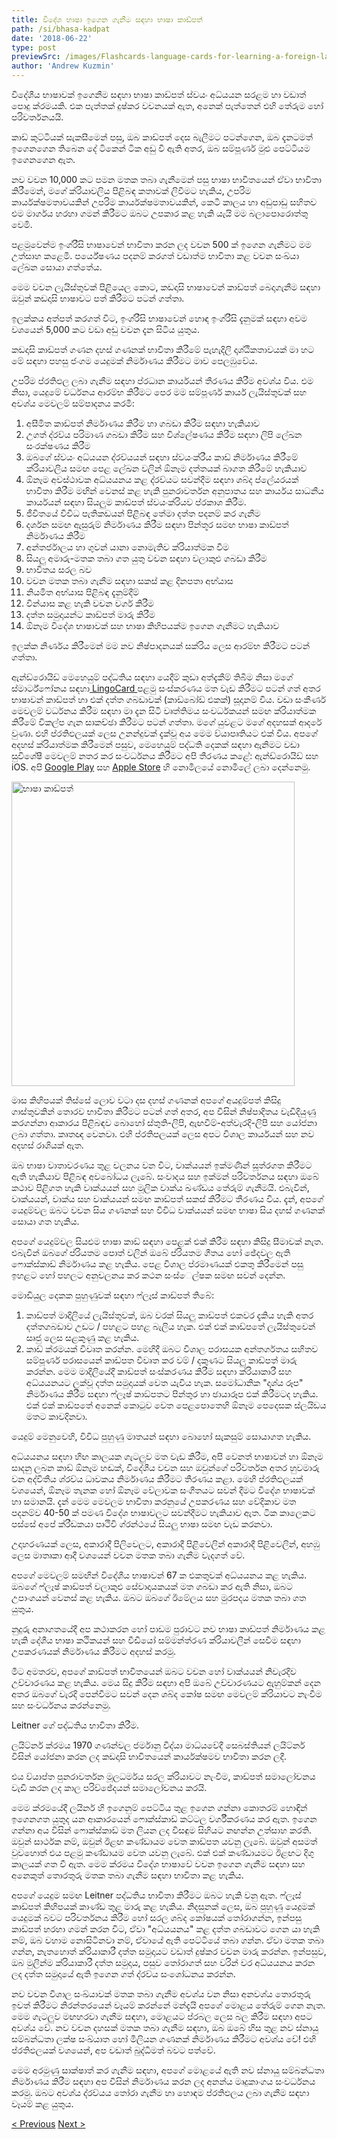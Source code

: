 ```yaml
---
title: විදේශ භාෂා ඉගෙන ගැනීම සඳහා භාෂා කාඩ්පත්
path: /si/bhasa-kadpat
date: '2018-06-22'
type: post
previewSrc: /images/Flashcards-language-cards-for-learning-a-foreign-language.-The-best-method-of-memorizing-words.jpg
author: 'Andrew Kuzmin'
---
```


විදේශීය භාෂාවක් ඉගෙනීම සඳහා භාෂා කාඩ්පත් ස්වයං අධ්යයන සරළම හා වඩාත් පොදු ක්රමයකි. එක පැත්තක් දුෂ්කර වචනයක් ඇත, අනෙක් පැත්තෙන් එහි තේරුම හෝ පරිවර්තනයයි.

කාඩ් කුට්ටියක් සැකසීමෙන් පසු, ඔබ කාඩ්පත් දෙස බැලීමට පටන්ගෙන, ඔබ දැනටමත් ඉගෙනගෙන තිබෙන දේ ටිකෙන් ටික අඩු වී ඇති අතර, ඔබ සම්පූර්ණ මුළු පෙට්ටියම ඉගෙනගෙන ඇත.

නව වචන 10,000 කට පමන මතක තබා ගැනීමෙන් පසු භාෂා භාවිතයෙන් ඒවා භාවිතා කිරීමෙන්, මගේ ක්රියාවලිය පිළිබඳ කතාවක් ලිවීමට හැකිය, උපරිම කාර්යක්ෂමතාවයකින් උපරිම කාර්යක්ෂමතාවයකින්, කෙටි කාලය හා අඩුපාඩු සහිතව එම මාර්ගය හරහා ගමන් කිරීමට ඔබට උපකාර කළ හැකි යැයි මම බලාපොරොත්තු වෙමි.

පළමුවෙන්ම ඉංග්රීසි භාෂාවෙන් භාවිතා කරන ලද වචන 500 ක් ඉගෙන ගැනීමට මම උත්සාහ කළෙමි. පර්යේෂණය පදනම් කරගත් වඩාත්ම භාවිතා කළ වචන සංඛ්යා ලේඛන සොයා ගත්තේය.

මෙම වචන ලැයිස්තුවක් පිළියෙල කොට, කඩදාසි භාෂාවෙන් කාඩ්පත් බෙදාගැනීම සඳහා ඔවුන් කඩදාසි භාෂාවට පත් කිරීමට පටන් ගත්තා.

ඉලක්කය අත්පත් කරගත් විට, ඉංග්රීසි භාෂාවෙන් හොඳ ඉංග්රීසි දැනුමක් සඳහා අවම වශයෙන් 5,000 කට වඩා අඩු වචන දැන සිටිය යුතුය.

කඩදාසි කාඩ්පත් ගණන දහස් ගණනක් භාවිතා කිරීමේ පැහැදිලි දෘශ්ඨිකතාවයක් මා හට මේ සඳහා පහසු ජංගම යෙදුමක් නිර්මාණය කිරීමට මාව පෙලඹුවේය.

උපරිම ප්රතිඵල ලබා ගැනීම සඳහා ප්රධාන කාර්යයන් තීරණය කිරීම අවශ්ය විය. එම නිසා, යෙදුමේ වර්ධනය ආරම්භ කිරීමට පෙර මම සම්පූර්ණ කාර්ය ලැයිස්තුවක් සහ අවශ්ය මෙවලම් සම්පාදනය කරමි:

1. අසීමිත කාඩ්පත් නිර්මාණය කිරීම හා ගබඩා කිරීම සඳහා හැකියාව
2. උගත් ද්රව්ය පරිමාණ ගබඩා කිරීම සහ විශ්ලේෂණය කිරීම සඳහා ලිපි ලේඛන සංරක්ෂණය කිරීම
3. ඔබගේ ස්වයං අධ්යයන ද්රව්යයන් සඳහා ස්වයංක්රීය කාඩ් නිර්මාණය කිරීමේ ක්රියාවලිය සමඟ පෙළ ලේඛන වලින් ඕනෑම දත්තයක් බාගත කිරීමේ හැකියාව
4. ඕනෑම අවස්ථාවක අධ්යයනය කළ ද්රව්යට සවන්දීම සඳහා ශබ්ද ප්ලේයරයක් භාවිතා කිරීම මඟින් වෙනස් කළ හැකි පුනරාවර්තන අනුපාතය සහ කාර්යය සාධනීය කාර්යයන් සඳහා සියලුම කාඩ්පත් ස්වයංක්රියව ප්රකාශ කිරීම.
5. ජීවිතයේ විවිධ පැතිකඩයන් පිළිබඳ තේමා දත්ත පදනම් කර ගැනීම
6. දර්ශන සමඟ ඇසුරුම් නිර්මාණය කිරීම සඳහා පින්තූර සමඟ භාෂා කාඩ්පත් නිර්මාණය කිරීම
7. අන්තර්ජාලය හා ගුවන් යානා නොමැතිව ක්රියාත්මක වීම
8. සියලු අමාරු-මතක තබා ගත යුතු වචන සඳහා වලාකුළු ගබඩා කිරීම
9. භාවිතය සරල බව
10. වචන මතක තබා ගැනීම සඳහා සකස් කළ දිනපතා අභ්යාස
11. නියමිත අභ්යාස පිළිබඳ දැනුම්දීම්
12. වින්යාස කළ හැකි වචන වර්ග කිරීම
13. දත්ත සමුදායන්ට කාඩ්පත් මාරු කිරීම
14. ඕනෑම විදේශ භාෂාවක් සහ භාෂා කිහිපයක්ම ඉගෙන ගැනීමට හැකියාව

ඉලක්ක නිර්ණය කිරීමෙන් මම නව නිෂ්පාදනයක් සක්රිය ලෙස ආරම්භ කිරීමට පටන් ගත්තා.

ඇන්ඩ්රොයිඩ් මෙහෙයුම් පද්ධතිය සඳහා යෙදීම් කුඩා අත්දැකීම් තිබීම නිසා මගේ ස්මාර්ට්ෆෝනය සඳහා<a href="https://lingocard.com" target="_blank" rel="noopener"> LingoCard </a>පළමු සංස්කරණය මත වැඩ කිරීමට පටන් ගත් අතර භාෂාවන් කාඩ්පත් හා එක් දත්ත ගබඩාවක් (කාඩ්බෝඩ් එකක්) සූදානම් විය. වඩා සංකීර්ණ මෙවලම් වර්ධනය කිරීම සඳහා මා දැන සිටි වෘත්තිමය සංවර්ධකයන් සමඟ ක්රියාත්මක කිරීමේ විකල්ප ගැන සාකච්ඡා කිරීමට පටන් ගත්තා. මගේ යුවළට මගේ අදහසක් ආදරේ වුණා. එහි ප්රතිඵලයක් ලෙස උනන්දුවක් දැක්වූ අය මෙම ව්යාපෘතියට එක් විය. අපගේ අදහස් ක්රියාත්මක කිරීමෙන් පසුව, මෙහෙයුම් පද්ධති දෙකක් සඳහා ඇනිමට වඩා සුවිශේෂී මෙවලම් නතර කර සංවර්ධනය කිරීමට අපි තීරණය කළේ: ඇන්ඩ්රොයිඩ් සහ iOS. අපි <a href="https://play.google.com/store/apps/details?id=com.lingocard.lingocard" target="_blank" rel="noopener">Google Play</a> සහ <a href="https://itunes.apple.com/us/app/lingocard/id1217076835?mt=8" target="_blank" rel="noopener">Apple Store</a> හි නොමිලයේ නොමිලේ ලබා දෙන්නෙමු.

<img class="aligncenter wp-image-7109" src="../images/2018/05/LingoCard-play.png" alt="භාෂා කාඩ්පත්" width="453" height="487" />

මාස කිහිපයක් තිස්සේ ලොව වටා දස දහස් ගණනක් අපගේ අයදුම්පත් කිසිදු ගාස්තුවකින් තොරව භාවිතා කිරීමට පටන් ගත් අතර, අප විසින් නිෂ්පාදිතය වැඩිදියුණු කරගන්නා ආකාරය පිළිබඳව බොහෝ ස්තුති-ලිපි, ඇඟවීම්-අත්වැරදි-ලිපි සහ යෝජනා ලබා ගත්තා. කෘතඥ වෙනවා. එහි ප්රතිපලයක් ලෙස අපට විශාල කාර්යයන් සහ නව අදහස් රාශියක් ඇත.

ඔබ භාෂා වාතාවරණය තුළ චලනය වන විට, වාක්යයන් ඉක්මණින් සූත්රගත කිරීමට ඇති හැකියාව පිළිබඳ අවබෝධය ලැබේ. සංවාදය සහ ඉක්මන් පරිවර්තනය සඳහා ඔබේ කථාව පිළිගත හැකි වාක්යයන් සහ මූලික වාක්ය ඛණ්ඩය තේරුම් ගැනීමයි. එබැවින්, වාක්යයන්, වාක්ය සහ වාක්යයන් සමඟ කාඩ්පත් සකස් කිරීමට තීරණය විය. දැන්, අපගේ යෙදුම්වල ඔබට වචන සිය ගණනක් සහ විවිධ වාක්යයන් සමඟ භාෂා සිය දහස් ගණනක් සොයා ගත හැකිය.

අපගේ යෙදුම්වල සියළුම භාෂා කාඩ් සඳහා පෙළක් එක් කිරීම සඳහා කිසිදු සීමාවක් නැත. එබැවින් ඔබගේ ප්රියතම පොත් වලින් ඔබේ ප්රියතම ගීතය හෝ ඡේදවල ඇති ෆොක්ස්කාඩ් නිර්මාණය කළ හැකිය. පෙළ විශාල ප්රමාණයක් එකතු කිරීමෙන් පසු ඉහළට හෝ පහලට අනුචලනය කර කථන සංස්ෙල්ෂක සමඟ සවන් දෙන්න.

මොඩියුල දෙකක පුහුණුවක් සඳහා ෆ්ලෑස් කාඩ්පත් තිබේ:

1. කාඩ්පත් මාදිලියේ ලැයිස්තුවක්, ඔබ වරක් සියලු කාඩ්පත් එකවර දැකිය හැකි අතර දත්තගබඩාව උඩට / පහළට පහළ බැලිය හැක. එක් එක් කාඩ්පතේ ලැයිස්තුවෙන් සෘජු ලෙස සළකුණු කළ හැකිය.
2. කාඩ් ක්රමයක් විවෘත කරන්න. මෙහිදී ඔබට විශාල පරාසයක අන්තර්ගතය සහිතව සම්පූර්ණ පරාසයෙන් කාඩ්පත විවෘත කර වම් / දකුණට සියලු කාඩ්පත් මාරු කරන්න. මෙම මාදිලියේදී කාඩ්පත් සංස්කරණය කිරීම සඳහා ක්රියාකාරී සහ අධ්යයනයට ලක්වූ දත්ත සමුදායක් වෙත යැවිය හැක. සමෝධානික "දෘශ්ය රූප" නිර්මාණය කිරීම සඳහා ෆ්ලෑෂ් කාඞ්පතට පින්තුර හා ඡායාරූප එක් කිරීමටද හැකිය. එක් එක් කාඩ්පතේ අනෙක් කොටුව වෙත පෙළපොතෙහි ඕනෑම පෙදෙසක ස්ලයිඩය මතට කාවදිනවා.

යෙදුම් මෙනුවෙහි, විවිධ පුහුණු මාතයන් සඳහා බොහෝ සැකසුම් සොයාගත හැකිය.

අධ්යයනය සඳහා හිඟ කාලයක ගැටලුව මත වැඩ කිරීම, අපි වෙනත් භාෂාවන් හා ඕනෑම සාදනු ලබන කාඩ් ඕනෑම හඬක්, විදේශීය වචන සහ ඔවුන්ගේ පරිවර්තන අතර හුවමාරු වන අද්විතීය ශ්රව්ය ධාවකය නිර්මාණය කිරීමට තීරණය කළා. මෙහි ප්රතිඵලයක් වශයෙන්, ඕනෑම තැනක හෝ ඕනෑම වේලාවක සංගීතයට සවන් දීමට විදේශ භාෂාවක් හා සමානයි. දැන් මෙම මෙවලම භාවිතා කරනුයේ උපකරණය සහ වේදිකාව මත පදනම්ව 40-50 ක් පමණ විදේශ භාෂාවලට සවන්දීමට හැකියාව ඇත. ටික කාලෙකට පස්සේ අපේ ක්රීඩකයා පෘථිවි ග්රන්ථයේ සියලු භාෂා සමඟ වැඩ කරනවා.

උදාහරණයක් ලෙස, අකාරාදී පිලිවෙලට, අකාරාදී පිළිවෙලින් අකාරාදී පිළිවෙලින්, අහඹු ලෙස මාතෘකා ආදී වශයෙන් වචන මතක තබා ගැනීම වැදගත් වේ.

අපගේ මෙවලම් සමඟින් විදේශීය භාෂාවන් 67 ක එකතුවක් අධ්යයනය කළ හැකිය. ඔබගේ ෆ්ලෑෂ් කාඩ්පත් වලාකුළු සේවාදායකයක් මත ගබඩා කර ඇති නිසා, ඔබට උපාංගයන් වෙනස් කළ හැකිය. ඔබට ඔබගේ ඊමේලය සහ මුරපදය මතක තබා ගත යුතුය.

නුදුරු අනාගතයේදී අප කථාකරන හෝ පාඩම පුරාවට නව භාෂා කාඩ්පත් නිර්මාණය කළ හැකි දේශීය භාෂා කථිකයන් සහ වීඩියෝ සම්මන්ත්රණ ක්රියාවලීන් සෙවීම සඳහා උපකරණයක් නිර්මාණය කිරීමට අදහස් කරමු.

මීට අමතරව, අපගේ කාඩ්පත් භාවිතයෙන් ඔබට වචන හෝ වාක්යයන් නිවැරදිව උච්චාරණය කළ හැකිය. මෙය සිදු කිරීම සඳහා අපි ඔබේ උච්චාරණයට ඇහුම්කන් දෙන අතර ඔබගේ වැරදි පෙන්වීමට සවන් දෙන ශබ්ද කෝෂ සමඟ මෙවලම් ක්රියාවට නැංවීම සහ සංවර්ධනය කරන්නෙමු.

Leitner ගේ පද්ධතිය භාවිතා කිරීම.

ලයිට්නර් ක්රමය 1970 ගණන්වල ජර්මානු විද්යා මාධ්යවේදී සෙබස්තියන් ලයිට්නර් විසින් යෝජනා කරන ලද කඩදාසි භාවිතයෙන් කාර්යක්ෂමව භාවිතා කරන ලදී.

එය ව්යාප්ත පුනරාවර්තන මූලධර්මය සරල ක්රියාවට නැංවීම, කාඩ්පත් සමාලෝචනය වැඩි කරන ලද කාල පරිච්ඡේදයන් සමාලෝචනය කරයි.

මෙම ක්රමයේදී ලයිනර් හි ඉගෙනුම් පෙට්ටිය තුළ ඉගෙන ගන්නා කොතරම් හොඳින් ඉගෙනගත යුතුද යන ආකාරයෙන් ෆොක්ස්කාඩ් කට්ටල වර්ගීකරණය කර ඇත. ඉගෙන ගන්නා අය විසින් ෆොක්ස්කාඩ් මත ලියන ලද විසඳුම සිහියට නඟන්න උත්සාහ කරති. ඔවුන් සාර්ථක නම්, ඔවුන් ඊළඟ කණ්ඩායම වෙත කාඩ්පත යවනු ලැබේ. ඔවුන් අසමත් වුවහොත් එය පළමු කණ්ඩායම වෙත යවනු ලැබේ. එක් එක් කණ්ඩායමට ඊළඟට දිගු කාලයක් ගත වී ඇත. මෙම ක්රමය විදේශ භාෂාවේ වචන ඉගෙන ගැනීම සඳහා සහ අනෙකුත් තොරතුරු මතක තබා ගැනීම සඳහා භාවිතා කළ හැකිය.

අපගේ යෙදුම සමඟ Leitner පද්ධතිය භාවිතා කිරීමට ඔබට හැකි වනු ඇත. ෆ්ලෑස් කාඩ්පත් කිහිපයක් කාණ්ඩ තුළ මාරු කළ හැකිය. නිදසුනක් ලෙස, ඔබ පුහුණු යෙදුමක් යෙදුමක් බවට පරිවර්තනය කිරීම හෝ සරල ශබ්ද කෝෂයක් තෝරාගන්න, ඉන්පසු කාඩ්පත් හරහා ගමන් කරන විට, ඒවා "අධ්යයනය" කළ දත්ත ගබඩාවට ගෙන යා හැකි නම්, ඔබ වහාම නොසිටිනවා නම්, ඒවායේ ඇති පෙට්ටියේ තබා ගන්න. ඒවා මතක තබා ගන්න, නැතහොත් ක්රියාකාරී දත්ත සමුදායට වඩාත් දුෂ්කර වචන මාරු කරන්න. ඉන්පසුව, ඔබ මුලින්ම ක්රියාකාරී දත්ත සමුදාය, පසුව තෝරාගත් සහ වරින් වර අධ්යයනය කරන ලද දත්ත සමුදායේ ඇති ඉගෙන ගත් ද්රව්ය සංශෝධනය කරන්න.

නව වචන විශාල සංඛ්යාවක් මතක තබා ගැනීම අවශ්ය වන නිසා අනවශ්ය තොරතුරු ඉවත් කිරීමට නිරන්තරයෙන් වෑයම් කරන්නේ මන්දැයි අපගේ මොළය තේරුම් ගෙන නැත. මෙම ගැටලුව මඟහරවා ගැනීම සඳහා, මොළයට ප්රබල ලෙස බල කිරීම සඳහා අපට අවශ්ය වේ. නව වචන දහසක් මතක තබා ගැනීම සඳහා, ඔබ ඔබේ හිස තුළ නව ස්නායු සම්බන්ධතා ලක්ෂ සංඛ්යාත හෝ මිලියන ගණනක් නිර්මාණය කිරීමට අවශ්ය වේ! එහි ප්රතිඵලයක් වශයෙන්, අප වඩාත් බුද්ධිමත් බවට පත්වේ.

මෙම අරමුණු සාක්ෂාත් කර ගැනීම සඳහා, අපගේ මොළයේ ඇති නව ස්නායු සම්බන්ධතා නිර්මාණය කිරීම සඳහා අප විසින් නිර්මාණය කරන ලද අනන්ය මෘදුකාංගය සංවර්ධනය කරමු. ඔබට අවශ්ය ද්රව්යය තෝරා ගැනීම හා හොඳම ප්රතිඵලය ලබා ගැනීම සඳහා වෑයම් කළ යුතුය.

<a href="/si/imgrisi-bhasava-igena-ganne-keseda">< Previous</a> <a href="/si/vacana-malava-diyunu-kara-ganne-keseda">Next ></a>
